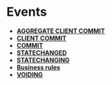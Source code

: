 # Events

- **[AGGREGATE CLIENT COMMIT](https://docs.erp.net/tech/advanced/user-business-rules/events/index.html)**
- **[CLIENT COMMIT](https://docs.erp.net/tech/advanced/user-business-rules/events/client-commit.html)**
- **[COMMIT](https://docs.erp.net/tech/advanced/user-business-rules/events/commit.html)**
- **[STATECHANGED](https://docs.erp.net/tech/advanced/user-business-rules/events/statechanged.html)**
- **[STATECHANGING](https://docs.erp.net/tech/advanced/user-business-rules/events/statechanging.html)**
- **[Business rules](https://docs.erp.net/tech/advanced/user-business-rules/events/business-rules/index.html)**
- **[VOIDING](https://docs.erp.net/tech/advanced/user-business-rules/events/voiding.html)**

